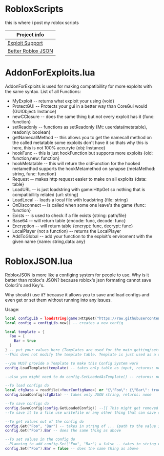 # RobloxScripts

this is where i post my roblox scripts

| Project info |
| - |
| [Exploit Support](#AddonForExploits) |
| [Better Roblox JSON](#RobloxJSON) |

# AddonForExploits.lua
AddonForExploits is used for making compatibillity for more exploits with the same syntax.
List of all Functions:
- MyExploit -- returns what exploit your using {void}
- ProtectGUI -- Protects your gui in a better way than CoreGui would {GUIObject: Instance}
- newCClosure -- does the same thing but not every exploit has it {func: function}
- setReadonly -- functions as setReadonly {Mt: userdata(metatable), readonly: boolean}
- getNamecallMethod -- this allows you to get the namecall method on the called metatable some exploits don't have it so thats why this is here, this is not 100% accuryte {obj: Instance}
- hookFunc -- this is just hookFunction but supports more exploits {old: function,new: function}
- hookMetatable -- this will return the oldFunction for the hooked metamethod supports the hookMetamethod on synapse {metaMethod: string, func: function}
- Request -- makes http request easier to make on all exploits {data: table}
- LoadURL -- is just loadstring with game:HttpGet so nothing that is compatibillity related {url: string}
- LoadLocal -- loads a local file with loadstring {file: string}
- OnDisconnect -- is called when some one leave's the game {func: function}
- Exists -- is used to check if a file exists {string: path/file}
- Base64 -- will return table {encode: func, decode: func}
- Encryption -- will return table {encrypt: func, decrypt: func}
- LocalPlayer (not a function) -- returns the LocalPlayer
- AddToGlobal -- add your function to the exploit's enviroment with the given name {name: string,data: any}

# RobloxJSON.lua
RobloxJSON is more like a configing system for people to use.
Why is it better than roblox's JSON?
because roblox's json formating cannot save Color3's and Key's.

Why should i use it?
because it allows you to save and load configs and even get or set them without running into any issues.

Usage:
```lua
local configLib = loadstring(game:HttpGet("https://raw.githubusercontent.com/NotWaterScriptNhttp/RobloxScripts/main/RobloxJSON.lua", true))() -- Loads the configLib
local config = configLib.new() -- creates a new config

local template = {
  Foo = {
    Bar = true
  }
} -- put your values here (Templates are used for the main getting/setting values so everything in template table will be used as your config)
--This does not modify the template table. Template is just used as a struct of the config

--you MUST provide a Template to make this Config System work
config.LoadTemplate(template) -- takes only table as input, returns: none

--also you might need to do config.SetLoadedAsTemplate() -- returns: none

--To load configs do
local cfgData = readfile(<YourConfigName>) or "{\"Foo\": {\"Bar\": true}}"
config.LoadConfig(cfgData) -- takes only JSON string, returns: none

--To save configs do
config.SaveConfig(config.GetLoadedConfig() --[[ This might get removed in the next update ]]-- ) -- takes only table as input, return: string (JSON string)
--To save it to a file use writefile or any other thing that can save strings

--To get values out of the config do
config.Get("Foo", "Bar") -- takes in string of ... (path to the value in the template table), returns: any
config.Get("Foo").Bar -- does the same thing as above

--To set values in the config do
--Planning to add config.Set("Foo", "Bar") = false -- takes in string of ... (path to value in the template table), returns: none
config.Set("Foo").Bar = false -- does the same thing as above
```

